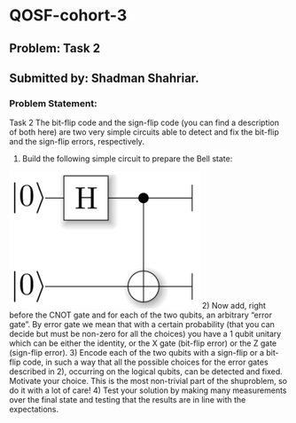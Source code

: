 # QOSF-cohort-3
## Problem: Task 2 
## Submitted by: Shadman Shahriar.
### Problem Statement:
Task 2
The bit-flip code and the sign-flip code (you can find a description of both here) are two very simple circuits able to detect and fix the bit-flip and the sign-flip errors, respectively.
1)  Build the following simple circuit to prepare the Bell state:
<img src="https://github.com/shawon265/QOSF-cohort-3/blob/main/images/qosf3task2ques.png?raw=true">
2) Now add, right before the CNOT gate and for each of the two qubits, an arbitrary “error gate”. By error gate we mean that with a certain probability (that you can decide but must be non-zero for all the choices) you have a 1 qubit unitary which can be either the identity, or the X gate (bit-flip error) or the Z gate (sign-flip error).
3) Encode each of the two qubits with a sign-flip or a bit-flip code, in such a way that all the possible choices for the error gates described in 2), occurring on the logical qubits, can be detected and fixed. Motivate your choice. This is the most non-trivial part of the shuproblem, so do it with a lot of care!
4) Test your solution by making many measurements over the final state and testing that the results are in line with the expectations.

